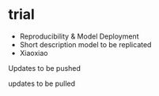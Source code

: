 # trial

- Reproducibility & Model Deployment
- Short description model to be replicated
- Xiaoxiao

Updates to be pushed

updates to be pulled
